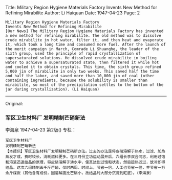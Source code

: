 Title: Military Region Hygiene Materials Factory Invents New Method for Refining Mirabilite
Author: Li Haiquan
Date: 1947-04-23
Page: 2

    Military Region Hygiene Materials Factory
    Invents New Method for Refining Mirabilite
    [Our News] The Military Region Hygiene Materials Factory has invented a new method for refining mirabilite. The old method was to dissolve crude mirabilite in hot water, filter it, and then heat and evaporate it, which took a long time and consumed more fuel. After the launch of the merit campaign in March, Comrade Li Shuanghe, the leader of the sixth group, used the principle of rapid crystallization of supersaturated solutions. He dissolved crude mirabilite in boiling water to achieve a supersaturated state, then filtered it while hot and cooled it to obtain crystals. This time, the sixth group refined 5,000 jin of mirabilite in only two weeks. This saved half the time and half the labor, and saved more than 10,000 jin of coal (other containing ingredients, because the solubility is smaller than mirabilite, so most of the precipitation settles to the bottom of the jar during crystallization). (Li Haiquan)



<hr /> 

Original: 


### 军区卫生材料厂  发明精制芒硝新法
李海泉
1947-04-23
第2版()
专栏：

    军区卫生材料厂
    发明精制芒硝新法
    【本报讯】军区卫生材料厂发明精制芒硝新办法。过去的办法是将皮硝溶解于热水，过滤、加热蒸发才成，费时较长，消耗燃料更多。在三月份立功运动展开后，六组长李双合同志，利用过饱和溶液迅速结晶的原理，将皮硝溶解于沸水中，使其达到过饱和状态，然后趁热滤过，放冷即得结晶。这次六组精制五千斤芒硝，仅时两周。时间上，节省一倍，人工也节省一倍，并节省一万余斤煤炭（其他含有成份，因溶解度比芒硝小，故结晶时大部分沉淀到缸底）。（李海泉）
